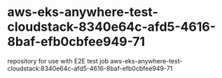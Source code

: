 # aws-eks-anywhere-test-cloudstack-8340e64c-afd5-4616-8baf-efb0cbfee949-71
repository for use with E2E test job aws-eks-anywhere-test-cloudstack:8340e64c-afd5-4616-8baf-efb0cbfee949-71
